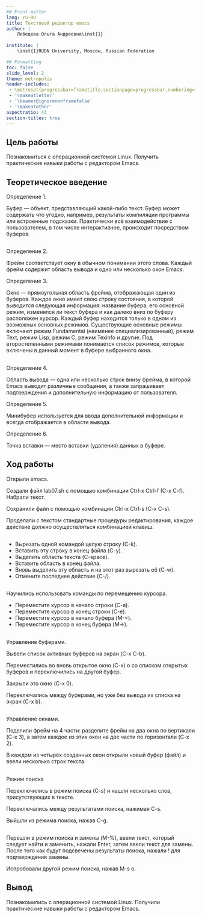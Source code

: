 ```yaml
---
## Front matter
lang: ru-RU
title: Текстовой редактор emacs
author: |
	Лебедева Ольга Андреевна\inst{1}
	
institute: |
	\inst{1}RUDN University, Moscow, Russian Federation

## Formatting
toc: false
slide_level: 2
theme: metropolis
header-includes: 
 - \metroset{progressbar=frametitle,sectionpage=progressbar,numbering=fraction}
 - '\makeatletter'
 - '\beamer@ignorenonframefalse'
 - '\makeatother'
aspectratio: 43
section-titles: true
---
```


## Цель работы

Познакомиться с операционной системой Linux. Получить практические навыки работы с редактором Emacs.

## Теоретическое введение

Определение 1. 

Буфер — объект, представляющий какой-либо текст.
Буфер может содержать что угодно, например, результаты компиляции программы
или встроенные подсказки. Практически всё взаимодействие с пользователем, в том
числе интерактивное, происходит посредством буферов.

##

Определение 2. 

Фрейм соответствует окну в обычном понимании этого слова. Каждый
фрейм содержит область вывода и одно или несколько окон Emacs.

Определение 3. 

Окно — прямоугольная область фрейма, отображающая один из буферов.
Каждое окно имеет свою строку состояния, в которой выводится следующая информация: название буфера, его основной режим, изменялся ли текст буфера и как далеко вниз
по буферу расположен курсор. Каждый буфер находится только в одном из возможных
основных режимов. Существующие основные режимы включают режим Fundamental
(наименее специализированный), режим Text, режим Lisp, режим С, режим Texinfo
и другие. Под второстепенными режимами понимается список режимов, которые включены в данный момент в буфере выбранного окна.

##

Определение 4. 

Область вывода — одна или несколько строк внизу фрейма, в которой
Emacs выводит различные сообщения, а также запрашивает подтверждения и дополнительную информацию от пользователя.

Определение 5. 

Минибуфер используется для ввода дополнительной информации и всегда отображается в области вывода.

Определение 6. 

Точка вставки — место вставки (удаления) данных в буфере.

## Ход работы

Открыли emacs. 

Создали файл lab07.sh с помощью комбинации Ctrl-x Ctrl-f (C-x C-f). Набрали текст. 

Сохранили файл с помощью комбинации Ctrl-x Ctrl-s (C-x C-s).

Проделали с текстом стандартные процедуры редактирования, каждое действие должно осуществляться комбинацией клавиш.

##

- Вырезать одной командой целую строку (С-k).
- Вставить эту строку в конец файла (C-y). 
- Выделить область текста (C-space).
- Вставить область в конец файла.  
- Вновь выделить эту область и на этот раз вырезать её (C-w). 
- Отмените последнее действие (C-/). 

##

Научились использовать команды по перемещению курсора.

- Переместите курсор в начало строки (C-a).
- Переместите курсор в конец строки (C-e).
- Переместите курсор в начало буфера (M-<).
- Переместите курсор в конец буфера (M->).

##

Управление буферами.

Вывели список активных буферов на экран (C-x C-b). 

Переместились во вновь открытое окно (C-x) o со списком открытых буферов и переключились на другой буфер. 

Закрыли это окно (C-x 0).

Переключались между буферами, но уже без вывода их списка на экран (C-x b).

##

Управление окнами.

Поделили  фрейм на 4 части: разделите фрейм на два окна по вертикали (C-x 3), а затем каждое из этих окон на две части по горизонтали (C-x 2). 

В каждом из четырёх созданных окон открыли новый буфер (файл) и ввели несколько строк текста. 

##

Режим поиска

Переключились в режим поиска (C-s) и нашли несколько слов, присутствующих в тексте.

Переключались между результатами поиска, нажимая C-s. 

Выйшли из режима поиска, нажав C-g.

##

Перешли в режим поиска и замены (M-%), ввели текст, который следует найти и заменить, нажали Enter, затем ввели текст для замены. После того как будут подсвечены результаты поиска, нажали ! для подтверждения замены.

Испробовали другой режим поиска, нажав M-s o.

## Вывод

Познакомились с операционной системой Linux. Получили практические навыки работы с редактором Emacs.

